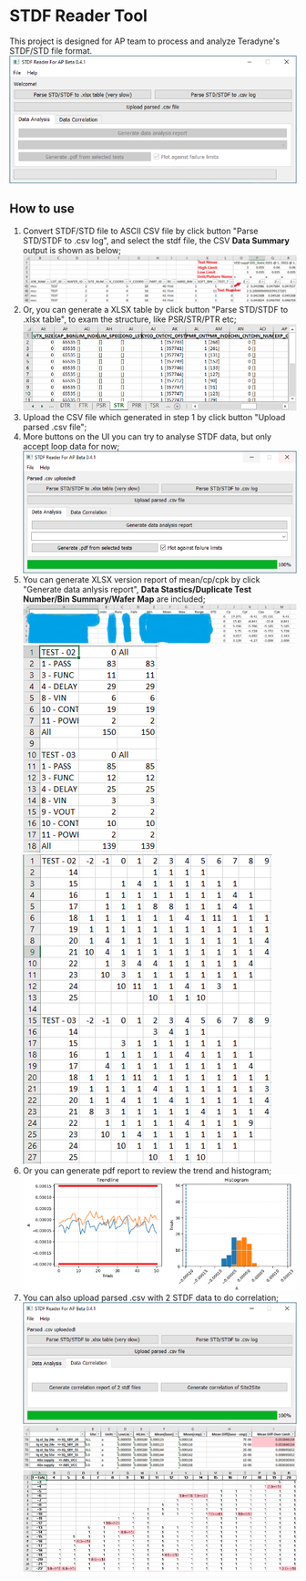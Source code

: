 # STDF Reader Tool

This project is designed for AP team to process and analyze Teradyne's STDF/STD file format.
![GUI](/img/Win_Capture.PNG)

## How to use

1. Convert STDF/STD file to ASCII CSV file by click button "Parse STD/STDF to .csv log", and select the stdf file, the CSV **Data Summary** output is shown as below;
![Data Summary](/img/Win_Capture4.PNG "Data Summary")
1. Or, you can generate a XLSX table by click button "Parse STD/STDF to .xlsx table", to exam the structure, like PSR/STR/PTR etc;
![Semantic description of image](/img/Xlsx_Capture.PNG)
3. Upload the CSV file which generated in step 1 by click button "Upload parsed .csv file";
4. More buttons on the UI you can try to analyse STDF data, but only accept loop data for now;
![Semantic description of image](/img/Win_Capture3.PNG)
5. You can generate XLSX version report of mean/cp/cpk by click "Generate data anlysis report", **Data Stastics/Duplicate Test Number/Bin Summary/Wafer Map** are included;
![Semantic description of image](/img/Win_Capture2.PNG)
![Bin Summary](/img/Bin_Summary.PNG "Bin Summary")
![Wafer Map](/img/Wafer_Map.PNG "Wafer Map")
6. Or you can generate pdf report to review the trend and histogram;
![Semantic description of image](/img/PDF_Capture.PNG)
7. You can also upload parsed .csv with 2 STDF data to do correlation;
![Semantic description of image](/img/Win_Capture5.PNG)
![Semantic description of image](/img/Correlation_table.PNG)
![Semantic description of image](/img/Wafer_Map_Cmp.PNG)
